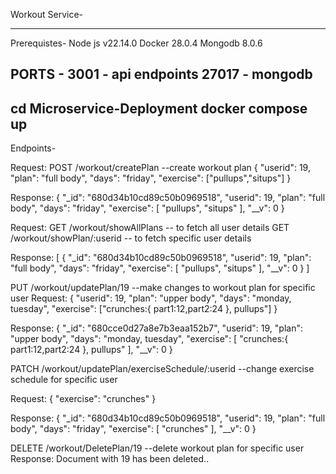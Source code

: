 Workout Service-

--------------------------------------------------------
Prerequistes-
Node js v22.14.0
Docker 28.0.4
Mongodb 8.0.6

PORTS - 3001 - api endpoints
        27017 - mongodb 
--------------------------------------------------------
cd Microservice-Deployment
docker compose up
--------------------------------------------------------
Endpoints-

Request:
POST /workout/createPlan   --create workout plan
{
    "userid": 19,
    "plan": "full body",
    "days": "friday",
    "exercise": ["pullups","situps"]
}

Response:
{
        "_id": "680d34b10cd89c50b0969518",
        "userid": 19,
        "plan": "full body",
        "days": "friday",
        "exercise": [
            "pullups",
            "situps"
        ],
        "__v": 0
}

Request:
GET /workout/showAllPlans -- to fetch all user details
GET /workout/showPlan/:userid -- to fetch specific user details

Response:
[
    {
        "_id": "680d34b10cd89c50b0969518",
        "userid": 19,
        "plan": "full body",
        "days": "friday",
        "exercise": [
            "pullups",
            "situps"
        ],
        "__v": 0
    }
]

PUT /workout/updatePlan/19  --make changes to workout plan for specific user
Request:
{
    "userid": 19,
    "plan": "upper body",
    "days": "monday, tuesday",
    "exercise": ["crunches:{ part1:12,part2:24 }, pullups"]
}

Response:
{
    "_id": "680cce0d27a8e7b3eaa152b7",
    "userid": 19,
    "plan": "upper body",
    "days": "monday, tuesday",
    "exercise": [
        "crunches:{ part1:12,part2:24 }, pullups"
    ],
    "__v": 0
}


PATCH /workout/updatePlan/exerciseSchedule/:userid  --change exercise schedule for specific user

Request:
{
    "exercise": "crunches"
}

Response:
{
    "_id": "680d34b10cd89c50b0969518",
    "userid": 19,
    "plan": "full body",
    "days": "friday",
    "exercise": [
        "crunches"
    ],
    "__v": 0
}


DELETE /workout/DeletePlan/19   --delete workout plan for specific user
Response:
Document with 19 has been deleted..